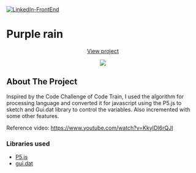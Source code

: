 [![LinkedIn-FrontEnd][linkedin-shield]][linkedin-url-1]

# Purple rain

<p align="center">
  <p align="center">
    <a href="https://toshiuk.github.io/code-challenge/purplerain/">View project</a>
  </p>
</p>

<p align="center">
  <img align="center" src="example.gif" />
</p>

<!-- ABOUT THE PROJECT -->

## About The Project

Inspired by the Code Challenge of Code Train, I used the algorithm for processing language and converted it for javascript using the P5.js to sketch and Gui.dat library to control the variables.
Also incremented with some other features.

Reference video: https://www.youtube.com/watch?v=KkyIDI6rQJI

### Libraries used

- [P5.js](https://p5js.org/)
- [gui.dat](https://github.com/dataarts/dat.gui)

<!-- MARKDOWN LINKS & IMAGES -->

[linkedin-shield]: https://img.shields.io/badge/-LinkedIn-black.svg?style=flat-square&logo=linkedin&colorB=555
[linkedin-url-1]: https://linkedin.com/in/flaviotoshiukhjr
